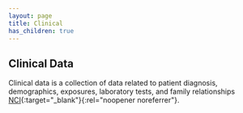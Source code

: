 ```yaml
---
layout: page
title: Clinical
has_children: true
---
```


## Clinical Data 

Clinical data is a collection of data related to patient diagnosis, demographics, exposures, laboratory tests, and family relationships [NCI](https://docs.gdc.cancer.gov/Encyclopedia/pages/Clinical_Data/#:~:text=Clinical%20data%20is%20a%20collection,laboratory%20tests%2C%20and%20family%20relationships.){:target="_blank"}{:rel="noopener noreferrer"}.




